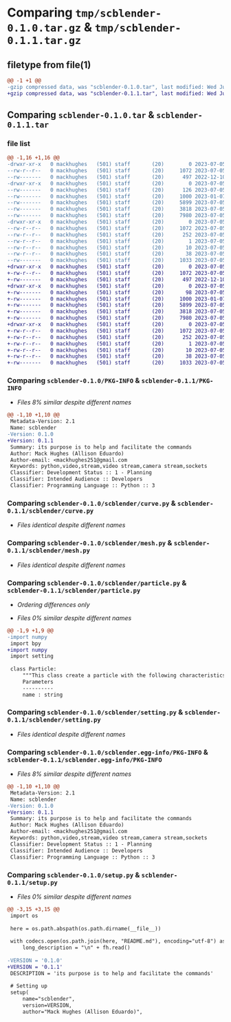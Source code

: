 # Comparing `tmp/scblender-0.1.0.tar.gz` & `tmp/scblender-0.1.1.tar.gz`

## filetype from file(1)

```diff
@@ -1 +1 @@
-gzip compressed data, was "scblender-0.1.0.tar", last modified: Wed Jul  5 19:15:27 2023, max compression
+gzip compressed data, was "scblender-0.1.1.tar", last modified: Wed Jul  5 19:24:59 2023, max compression
```

## Comparing `scblender-0.1.0.tar` & `scblender-0.1.1.tar`

### file list

```diff
@@ -1,16 +1,16 @@
-drwxr-xr-x   0 mackhughes   (501) staff       (20)        0 2023-07-05 19:15:27.113554 scblender-0.1.0/
--rw-r--r--   0 mackhughes   (501) staff       (20)     1072 2023-07-05 19:15:27.113422 scblender-0.1.0/PKG-INFO
--rw-------   0 mackhughes   (501) staff       (20)      497 2022-12-10 22:59:10.000000 scblender-0.1.0/README.md
-drwxr-xr-x   0 mackhughes   (501) staff       (20)        0 2023-07-05 19:15:27.112752 scblender-0.1.0/scblender/
--rw-------   0 mackhughes   (501) staff       (20)      126 2023-07-05 18:47:04.000000 scblender-0.1.0/scblender/__init__.py
--rw-------   0 mackhughes   (501) staff       (20)     1000 2023-01-07 18:53:12.000000 scblender-0.1.0/scblender/curve.py
--rw-------   0 mackhughes   (501) staff       (20)     5899 2023-07-05 19:06:48.000000 scblender-0.1.0/scblender/mesh.py
--rw-------   0 mackhughes   (501) staff       (20)     3818 2023-07-05 19:10:00.000000 scblender-0.1.0/scblender/particle.py
--rw-------   0 mackhughes   (501) staff       (20)     7980 2023-07-05 19:04:38.000000 scblender-0.1.0/scblender/setting.py
-drwxr-xr-x   0 mackhughes   (501) staff       (20)        0 2023-07-05 19:15:27.113219 scblender-0.1.0/scblender.egg-info/
--rw-r--r--   0 mackhughes   (501) staff       (20)     1072 2023-07-05 19:15:27.000000 scblender-0.1.0/scblender.egg-info/PKG-INFO
--rw-r--r--   0 mackhughes   (501) staff       (20)      252 2023-07-05 19:15:27.000000 scblender-0.1.0/scblender.egg-info/SOURCES.txt
--rw-r--r--   0 mackhughes   (501) staff       (20)        1 2023-07-05 19:15:27.000000 scblender-0.1.0/scblender.egg-info/dependency_links.txt
--rw-r--r--   0 mackhughes   (501) staff       (20)       10 2023-07-05 19:15:27.000000 scblender-0.1.0/scblender.egg-info/top_level.txt
--rw-r--r--   0 mackhughes   (501) staff       (20)       38 2023-07-05 19:15:27.113617 scblender-0.1.0/setup.cfg
--rw-------   0 mackhughes   (501) staff       (20)     1033 2023-07-05 19:14:46.000000 scblender-0.1.0/setup.py
+drwxr-xr-x   0 mackhughes   (501) staff       (20)        0 2023-07-05 19:24:59.087692 scblender-0.1.1/
+-rw-r--r--   0 mackhughes   (501) staff       (20)     1072 2023-07-05 19:24:59.087569 scblender-0.1.1/PKG-INFO
+-rw-------   0 mackhughes   (501) staff       (20)      497 2022-12-10 22:59:10.000000 scblender-0.1.1/README.md
+drwxr-xr-x   0 mackhughes   (501) staff       (20)        0 2023-07-05 19:24:59.086629 scblender-0.1.1/scblender/
+-rw-------   0 mackhughes   (501) staff       (20)       98 2023-07-05 19:20:42.000000 scblender-0.1.1/scblender/__init__.py
+-rw-------   0 mackhughes   (501) staff       (20)     1000 2023-01-07 18:53:12.000000 scblender-0.1.1/scblender/curve.py
+-rw-------   0 mackhughes   (501) staff       (20)     5899 2023-07-05 19:06:48.000000 scblender-0.1.1/scblender/mesh.py
+-rw-------   0 mackhughes   (501) staff       (20)     3818 2023-07-05 19:24:14.000000 scblender-0.1.1/scblender/particle.py
+-rw-------   0 mackhughes   (501) staff       (20)     7980 2023-07-05 19:04:38.000000 scblender-0.1.1/scblender/setting.py
+drwxr-xr-x   0 mackhughes   (501) staff       (20)        0 2023-07-05 19:24:59.087334 scblender-0.1.1/scblender.egg-info/
+-rw-r--r--   0 mackhughes   (501) staff       (20)     1072 2023-07-05 19:24:59.000000 scblender-0.1.1/scblender.egg-info/PKG-INFO
+-rw-r--r--   0 mackhughes   (501) staff       (20)      252 2023-07-05 19:24:59.000000 scblender-0.1.1/scblender.egg-info/SOURCES.txt
+-rw-r--r--   0 mackhughes   (501) staff       (20)        1 2023-07-05 19:24:59.000000 scblender-0.1.1/scblender.egg-info/dependency_links.txt
+-rw-r--r--   0 mackhughes   (501) staff       (20)       10 2023-07-05 19:24:59.000000 scblender-0.1.1/scblender.egg-info/top_level.txt
+-rw-r--r--   0 mackhughes   (501) staff       (20)       38 2023-07-05 19:24:59.087746 scblender-0.1.1/setup.cfg
+-rw-------   0 mackhughes   (501) staff       (20)     1033 2023-07-05 19:20:18.000000 scblender-0.1.1/setup.py
```

### Comparing `scblender-0.1.0/PKG-INFO` & `scblender-0.1.1/PKG-INFO`

 * *Files 8% similar despite different names*

```diff
@@ -1,10 +1,10 @@
 Metadata-Version: 2.1
 Name: scblender
-Version: 0.1.0
+Version: 0.1.1
 Summary: its purpose is to help and facilitate the commands
 Author: Mack Hughes (Allison Eduardo)
 Author-email: <mackhughes251@gmail.com
 Keywords: python,video,stream,video stream,camera stream,sockets
 Classifier: Development Status :: 1 - Planning
 Classifier: Intended Audience :: Developers
 Classifier: Programming Language :: Python :: 3
```

### Comparing `scblender-0.1.0/scblender/curve.py` & `scblender-0.1.1/scblender/curve.py`

 * *Files identical despite different names*

### Comparing `scblender-0.1.0/scblender/mesh.py` & `scblender-0.1.1/scblender/mesh.py`

 * *Files identical despite different names*

### Comparing `scblender-0.1.0/scblender/particle.py` & `scblender-0.1.1/scblender/particle.py`

 * *Ordering differences only*

 * *Files 0% similar despite different names*

```diff
@@ -1,9 +1,9 @@
-import numpy
 import bpy
+import numpy
 import setting
 
 class Particle:
     """This class create a particle with the following characteristics:
     Parameters
     ----------
     name : string
```

### Comparing `scblender-0.1.0/scblender/setting.py` & `scblender-0.1.1/scblender/setting.py`

 * *Files identical despite different names*

### Comparing `scblender-0.1.0/scblender.egg-info/PKG-INFO` & `scblender-0.1.1/scblender.egg-info/PKG-INFO`

 * *Files 8% similar despite different names*

```diff
@@ -1,10 +1,10 @@
 Metadata-Version: 2.1
 Name: scblender
-Version: 0.1.0
+Version: 0.1.1
 Summary: its purpose is to help and facilitate the commands
 Author: Mack Hughes (Allison Eduardo)
 Author-email: <mackhughes251@gmail.com
 Keywords: python,video,stream,video stream,camera stream,sockets
 Classifier: Development Status :: 1 - Planning
 Classifier: Intended Audience :: Developers
 Classifier: Programming Language :: Python :: 3
```

### Comparing `scblender-0.1.0/setup.py` & `scblender-0.1.1/setup.py`

 * *Files 0% similar despite different names*

```diff
@@ -3,15 +3,15 @@
 import os
 
 here = os.path.abspath(os.path.dirname(__file__))
 
 with codecs.open(os.path.join(here, "README.md"), encoding="utf-8") as fh:
     long_description = "\n" + fh.read()
 
-VERSION = '0.1.0'
+VERSION = '0.1.1'
 DESCRIPTION = 'its purpose is to help and facilitate the commands'
 
 # Setting up
 setup(
     name="scblender",
     version=VERSION,
     author="Mack Hughes (Allison Eduardo)",
```

